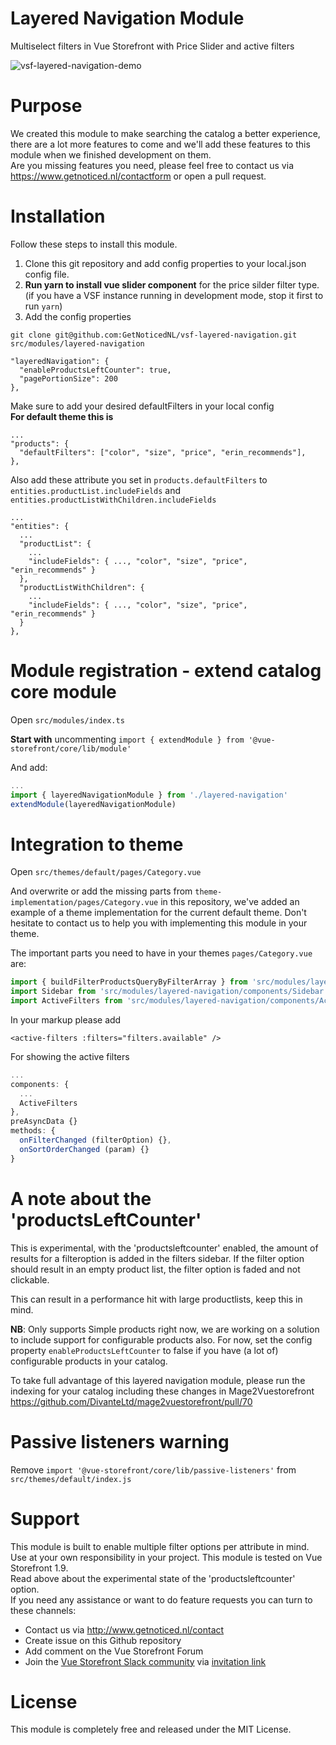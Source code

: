 # Layered Navigation Module
Multiselect filters in Vue Storefront with Price Slider and active filters

![vsf-layered-navigation-demo](https://user-images.githubusercontent.com/26965893/56032629-ee4ff700-5d22-11e9-9795-8b813f3dab55.png)

# Purpose
We created this module to make searching the catalog a better experience, there are a lot more features to come and we'll add these features to this module when we finished development on them.\
Are you missing features you need, please feel free to contact us via https://www.getnoticed.nl/contactform or open a pull request.

# Installation
Follow these steps to install this module.

1. Clone this git repository and add config properties to your local.json config file.
1. **Run yarn to install vue slider component** for the price silder filter type. (if you have a VSF instance running in development mode, stop it first to run `yarn`)
1. Add the config properties

```shell
git clone git@github.com:GetNoticedNL/vsf-layered-navigation.git src/modules/layered-navigation
```

```
"layeredNavigation": {
  "enableProductsLeftCounter": true,
  "pagePortionSize": 200
},
```

Make sure to add your desired defaultFilters in your local config \
**For default theme this is**

```
...
"products": {
  "defaultFilters": ["color", "size", "price", "erin_recommends"],
},
```

Also add these attribute you set in `products.defaultFilters` to `entities.productList.includeFields` and `entities.productListWithChildren.includeFields`

```
...
"entities": {
  ...
  "productList": {
    ...
    "includeFields": { ..., "color", "size", "price", "erin_recommends" }
  },
  "productListWithChildren": {
    ...
    "includeFields": { ..., "color", "size", "price", "erin_recommends" }
  }    
},
```

# Module registration - extend catalog core module
Open `src/modules/index.ts`

**Start with** uncommenting `import { extendModule } from '@vue-storefront/core/lib/module'`

And add:

```js
...
import { layeredNavigationModule } from './layered-navigation'
extendModule(layeredNavigationModule)
```

# Integration to theme
Open `src/themes/default/pages/Category.vue`

And overwrite or add the missing parts from `theme-implementation/pages/Category.vue` in this repository, we've added an example of a theme implementation for the current default theme.
Don't hesitate to contact us to help you with implementing this module in your theme.

The important parts you need to have in your themes `pages/Category.vue` are:
```js
import { buildFilterProductsQueryByFilterArray } from 'src/modules/layered-navigation/helpers/productsQueryByFilter'
import Sidebar from 'src/modules/layered-navigation/components/Sidebar'
import ActiveFilters from 'src/modules/layered-navigation/components/ActiveFilters'
```

In your markup please add 
```vue
<active-filters :filters="filters.available" />
```
For showing the active filters

```js
...
components: {
  ...
  ActiveFilters
},
preAsyncData {}
methods: {
  onFilterChanged (filterOption) {},
  onSortOrderChanged (param) {}  
}
```

# A note about the 'productsLeftCounter'
This is experimental, with the 'productsleftcounter' enabled, the amount of results for a filteroption is added in the filters sidebar. If the filter option should result in an empty product list, the filter option is faded and not clickable.

This can result in a performance hit with large productlists, keep this in mind.

**NB**: Only supports Simple products right now, we are working on a solution to include support for configurable products also. For now, set the config property `enableProductsLeftCounter` to false if you have (a lot of) configurable products in your catalog. 

To take full advantage of this layered navigation module, please run the indexing for your catalog including these changes in Mage2Vuestorefront https://github.com/DivanteLtd/mage2vuestorefront/pull/70

# Passive listeners warning
Remove `import '@vue-storefront/core/lib/passive-listeners'` from `src/themes/default/index.js` 

# Support
This module is built to enable multiple filter options per attribute in mind.\
Use at your own responsibility in your project. This module is tested on Vue Storefront 1.9.\
Read above about the experimental state of the 'productsleftcounter' option.\
If you need any assistance or want to do feature requests you can turn to these channels:

* Contact us via http://www.getnoticed.nl/contact
* Create issue on this Github repository
* Add comment on the Vue Storefront Forum
* Join the [Vue Storefront Slack community](https://vuestorefront.slack.com) via [invitation link](https://join.slack.com/t/vuestorefront/shared_invite/enQtMzA4MTM2NTE5NjM2LTI1M2RmOWIyOTk0MzFlMDU3YzJlYzcyYzNiNjUyZWJiMTZjZjc3MjRlYmE5ZWQ1YWRhNTQyM2ZjN2ZkMzZlNTg)

# License
This module is completely free and released under the MIT License.
